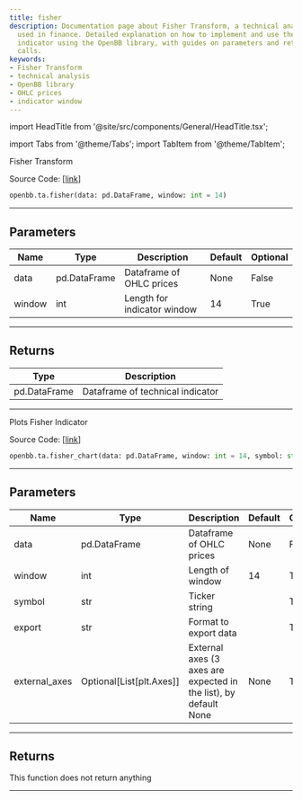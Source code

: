 ```yaml
---
title: fisher
description: Documentation page about Fisher Transform, a technical analysis indicator
  used in finance. Detailed explanation on how to implement and use the Fisher Transform
  indicator using the OpenBB library, with guides on parameters and returns for function
  calls.
keywords:
- Fisher Transform
- technical analysis
- OpenBB library
- OHLC prices
- indicator window
---
```


import HeadTitle from '@site/src/components/General/HeadTitle.tsx';

<HeadTitle title="ta.fisher - Reference | OpenBB SDK Docs" />

import Tabs from '@theme/Tabs';
import TabItem from '@theme/TabItem';

<Tabs>
<TabItem value="model" label="Model" default>

Fisher Transform

Source Code: [[link](https://github.com/OpenBB-finance/OpenBBTerminal/tree/main/openbb_terminal/common/technical_analysis/momentum_model.py#L165)]

```python
openbb.ta.fisher(data: pd.DataFrame, window: int = 14)
```

---

## Parameters

| Name | Type | Description | Default | Optional |
| ---- | ---- | ----------- | ------- | -------- |
| data | pd.DataFrame | Dataframe of OHLC prices | None | False |
| window | int | Length for indicator window | 14 | True |


---

## Returns

| Type | Description |
| ---- | ----------- |
| pd.DataFrame | Dataframe of technical indicator |
---

</TabItem>
<TabItem value="view" label="Chart">

Plots Fisher Indicator

Source Code: [[link](https://github.com/OpenBB-finance/OpenBBTerminal/tree/main/openbb_terminal/common/technical_analysis/momentum_view.py#L406)]

```python
openbb.ta.fisher_chart(data: pd.DataFrame, window: int = 14, symbol: str = "", export: str = "", external_axes: Optional[List[matplotlib.axes._axes.Axes]] = None)
```

---

## Parameters

| Name | Type | Description | Default | Optional |
| ---- | ---- | ----------- | ------- | -------- |
| data | pd.DataFrame | Dataframe of OHLC prices | None | False |
| window | int | Length of window | 14 | True |
| symbol | str | Ticker string |  | True |
| export | str | Format to export data |  | True |
| external_axes | Optional[List[plt.Axes]] | External axes (3 axes are expected in the list), by default None | None | True |


---

## Returns

This function does not return anything

---

</TabItem>
</Tabs>
